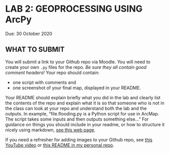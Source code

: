 # LAB 2: GEOPROCESSING USING ArcPy
Due: 30 October 2020

##  WHAT TO SUBMIT
You will submit a link to your Github repo via Moodle. You will need to create your own `.py` files for the repo. *Be sure they all contain good comment headers!* Your repo should contain:
- one script with comments and 
- one screenshot of your final map, displayed in your README.

Your README should explain briefly what you did in the lab and clearly list the contents of the repo and explain what it is so that someone who is not in the class can look at your repo and understand both the lab and the outputs. In example, “file.flooding.py is a Python script for use in ArcMap. The script takes some inputs and then outputs something else…” For guidance on things you should include in your readme, or how to structure it nicely using markdown, [see this web page](https://www.makeareadme.com/). 

If you need a refresher for adding images to your Github repo, see [this YouTube video](https://www.youtube.com/watch?v=hHbWF1Bvgf4) or [this README in my personal repo](https://github.com/Shadrock/code-snippets). 

